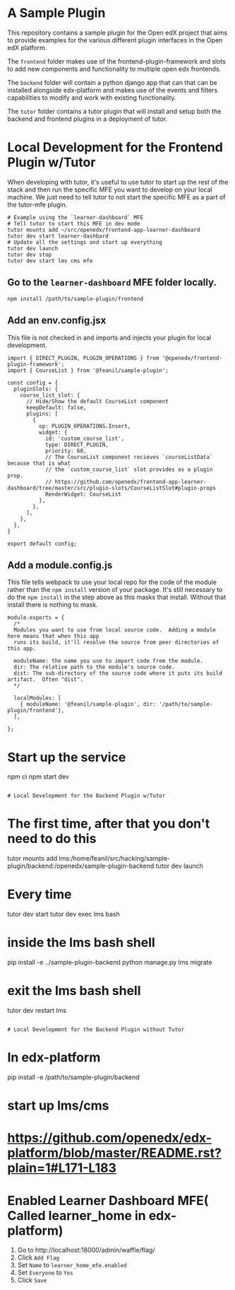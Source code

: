 # A Sample Plugin

This repository contains a sample plugin for the Open edX project that aims to
provide examples for the various different plugin interfaces in the Open edX
platform.

The `frontend` folder makes use of the frontend-plugin-framework and slots to
add new components and functionality to multiple open edx frontends.

The `backend` folder will contain a python django app that can that can be
installed alongside edx-platform and makes use of the events and filters
capabilities to modify and work with existing functionality.

The `tutor` folder contains a tutor plugin that will install and setup both the
backend and frontend plugins in a deployment of tutor.

# Local Development for the Frontend Plugin w/Tutor

When developing with tutor, it's useful to use tutor to start up the rest of
the stack and then run the specific MFE you want to develop on your local
machine.  We just need to tell tutor to not start the specific MFE as a part of
the tutor-mfe plugin.

```
# Example using the `learner-dashboard` MFE
# Tell tutor to start this MFE in dev mode
tutor mounts add ~/src/openedx/frontend-app-learner-dashboard
tutor dev start learner-dashbard
# Update all the settings and start up everything
tutor dev launch
tutor dev stop
tutor dev start lms cms mfe
```

## Go to the `learner-dashboard` MFE folder locally.
```
npm install /path/to/sample-plugin/frontend
```

## Add an env.config.jsx
This file is not checked in and imports and injects your plugin for local
development.

```
import { DIRECT_PLUGIN, PLUGIN_OPERATIONS } from '@openedx/frontend-plugin-framework';
import { CourseList } from '@feanil/sample-plugin';

const config = {
  pluginSlots: {
    course_list_slot: {
      // Hide/Show the default CourseList component
      keepDefault: false,
      plugins: [
        {
          op: PLUGIN_OPERATIONS.Insert,
          widget: {
            id: 'custom_course_list',
            type: DIRECT_PLUGIN,
            priority: 60,
            // The CourseList component recieves `courseListData` because that is what
            // the `custom_course_list` slot provides as a plugin prop.
            // https://github.com/openedx/frontend-app-learner-dashboard/tree/master/src/plugin-slots/CourseListSlot#plugin-props
            RenderWidget: CourseList
          },
        },
      ],
    },
  },
}

export default config;
```

## Add a module.config.js

This file tells webpack to use your local repo for the code of the module rather
than the `npm install` version of your package. It's still necessary to do the
`npm install` in the step above as this masks that install. Without that install
there is nothing to mask.

```
module.exports = {
  /*
  Modules you want to use from local source code.  Adding a module here means that when this app
  runs its build, it'll resolve the source from peer directories of this app.

  moduleName: the name you use to import code from the module.
  dir: The relative path to the module's source code.
  dist: The sub-directory of the source code where it puts its build artifact.  Often "dist".
  */

  localModules: [
    { moduleName: '@feanil/sample-plugin', dir: '/path/to/sample-plugin/frontend'},
  ],

};
```

# Start up the service
npm ci
npm start dev
```

# Local Development for the Backend Plugin w/Tutor

```
# The first time, after that you don't need to do this
tutor mounts add lms:/home/feanil/src/hacking/sample-plugin/backend:/openedx/sample-plugin-backend
tutor dev launch

# Every time
tutor dev start
tutor dev exec lms bash
# inside the lms bash shell
pip install -e ../sample-plugin-backend
python manage.py lms migrate
# exit the lms bash shell
tutor dev restart lms
```

# Local Development for the Backend Plugin without Tutor

```
# In edx-platform
pip install -e /path/to/sample-plugin/backend
# start up lms/cms
# https://github.com/openedx/edx-platform/blob/master/README.rst?plain=1#L171-L183

# Enabled Learner Dashboard MFE( Called learner_home in edx-platform)
1. Go to http://localhost:18000/admin/waffle/flag/
2. Click `Add Flag`
3. Set `Name` to `learner_home_mfe.enabled`
4. Set `Everyone` to `Yes`
5. Click `Save`
```
